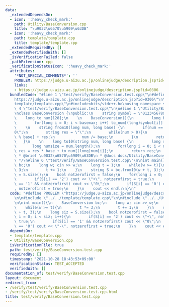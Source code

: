 ```yaml
---
data:
  _extendedDependsOn:
  - icon: ':heavy_check_mark:'
    path: Utility/BaseConversion.cpp
    title: "\u9032\u6570\u5909\u63DB"
  - icon: ':heavy_check_mark:'
    path: template/template.cpp
    title: template/template.cpp
  _extendedRequiredBy: []
  _extendedVerifiedWith: []
  _isVerificationFailed: false
  _pathExtension: cpp
  _verificationStatusIcon: ':heavy_check_mark:'
  attributes:
    '*NOT_SPECIAL_COMMENTS*': ''
    PROBLEM: https://judge.u-aizu.ac.jp/onlinejudge/description.jsp?id=0306
    links:
    - https://judge.u-aizu.ac.jp/onlinejudge/description.jsp?id=0306
  bundledCode: "#line 1 \"test/verify/BaseConversion.test.cpp\"\n#define PROBLEM \"\
    https://judge.u-aizu.ac.jp/onlinejudge/description.jsp?id=0306\"\n\n#line 1 \"\
    template/template.cpp\"\n#include<bits/stdc++.h>\nusing namespace std;\n#line\
    \ 4 \"test/verify/BaseConversion.test.cpp\"\n\n#line 1 \"Utility/BaseConversion.cpp\"\
    \nclass BaseConversion {\npublic:\n    string symbol = \"0123456789ABCDEF\";\n\
    \    long to_num[128];\n    \n    BaseConversion(){\n        long basemax = symbol.length();\n\
    \        for(long i = 0; i < basemax; i++) to_num[(long)symbol[i]] = i;\n    }\n\
    \    \n    string from10(long num, long base) {\n        if(num == 0) return \"\
    0\";\n        string res = \"\";\n        while(num > 0){\n            res = symbol[num\
    \ % base] + res;\n            num /= base;\n        }\n        return res;\n \
    \   }\n    \n    long to10(string num, long base) {\n        long res = 0;\n \
    \       long numsize = num.length();\n        for(long i = 0; i < numsize; ++i)\
    \ res = res * base + to_num[(long)num[i]];\n        return res;\n    }\n};\n/**\n\
    \ * @brief \u9032\u6570\u5909\u63DB\n * @docs docs/Utility/BaseConversion.md\n\
    \ */\n#line 6 \"test/verify/BaseConversion.test.cpp\"\n\nint main(){\n    BaseConversion\
    \ bc;\n    long w; cin >> w;\n    long t = 1;\n    while(w >= t){\n        t *=\
    \ 3;\n        t += 1;\n    }\n    string S = bc.from10(w + t, 3);\n    long siz\
    \ = S.size();\n    bool notzerofirst = false;\n    for(long i = 0; i < siz; i++){\n\
    \        if(S[i] == '2') cout << \"+\", notzerofirst = true;\n        if(S[i]\
    \ == '1' && notzerofirst) cout << \"0\";\n        if(S[i] == '0') cout << \"-\"\
    , notzerofirst = true;\n    }\n    cout << endl;\n}\n"
  code: "#define PROBLEM \"https://judge.u-aizu.ac.jp/onlinejudge/description.jsp?id=0306\"\
    \n\n#include \"../../template/template.cpp\"\n\n#include \"../../Utility/BaseConversion.cpp\"\
    \n\nint main(){\n    BaseConversion bc;\n    long w; cin >> w;\n    long t = 1;\n\
    \    while(w >= t){\n        t *= 3;\n        t += 1;\n    }\n    string S = bc.from10(w\
    \ + t, 3);\n    long siz = S.size();\n    bool notzerofirst = false;\n    for(long\
    \ i = 0; i < siz; i++){\n        if(S[i] == '2') cout << \"+\", notzerofirst =\
    \ true;\n        if(S[i] == '1' && notzerofirst) cout << \"0\";\n        if(S[i]\
    \ == '0') cout << \"-\", notzerofirst = true;\n    }\n    cout << endl;\n}\n"
  dependsOn:
  - template/template.cpp
  - Utility/BaseConversion.cpp
  isVerificationFile: true
  path: test/verify/BaseConversion.test.cpp
  requiredBy: []
  timestamp: '2021-10-28 18:43:53+09:00'
  verificationStatus: TEST_ACCEPTED
  verifiedWith: []
documentation_of: test/verify/BaseConversion.test.cpp
layout: document
redirect_from:
- /verify/test/verify/BaseConversion.test.cpp
- /verify/test/verify/BaseConversion.test.cpp.html
title: test/verify/BaseConversion.test.cpp
---
```


